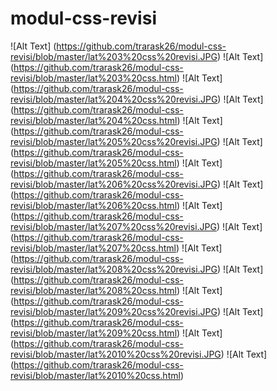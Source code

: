 # modul-css-revisi
![Alt Text] (https://github.com/trarask26/modul-css-revisi/blob/master/lat%203%20css%20revisi.JPG)
![Alt Text] (https://github.com/trarask26/modul-css-revisi/blob/master/lat%203%20css.html)
![Alt Text] (https://github.com/trarask26/modul-css-revisi/blob/master/lat%204%20css%20revisi.JPG)
![Alt Text] (https://github.com/trarask26/modul-css-revisi/blob/master/lat%204%20css.html)
![Alt Text] (https://github.com/trarask26/modul-css-revisi/blob/master/lat%205%20css%20revisi.JPG)
![Alt Text] (https://github.com/trarask26/modul-css-revisi/blob/master/lat%205%20css.html)
![Alt Text] (https://github.com/trarask26/modul-css-revisi/blob/master/lat%206%20css%20revisi.JPG)
![Alt Text] (https://github.com/trarask26/modul-css-revisi/blob/master/lat%206%20css.html)
![Alt Text] (https://github.com/trarask26/modul-css-revisi/blob/master/lat%207%20css%20revisi.JPG)
![Alt Text] (https://github.com/trarask26/modul-css-revisi/blob/master/lat%207%20css.html)
![Alt Text] (https://github.com/trarask26/modul-css-revisi/blob/master/lat%208%20css%20revisi.JPG)
![Alt Text] (https://github.com/trarask26/modul-css-revisi/blob/master/lat%208%20css.html)
![Alt Text] (https://github.com/trarask26/modul-css-revisi/blob/master/lat%209%20css%20revisi.JPG)
![Alt Text] (https://github.com/trarask26/modul-css-revisi/blob/master/lat%209%20css.html)
![Alt Text] (https://github.com/trarask26/modul-css-revisi/blob/master/lat%2010%20css%20revisi.JPG)
![Alt Text] (https://github.com/trarask26/modul-css-revisi/blob/master/lat%2010%20css.html)
